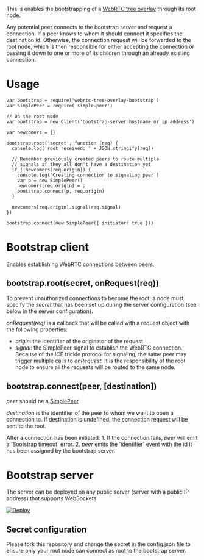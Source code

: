 This is enables the bootstrapping of a [WebRTC tree overlay](https://github.com/elavoie/webrtc-tree-overlay) through its root node.

Any potential peer connects to the bootstrap server and request a connection.
If a peer knows to whom it should connect it specifies the destination id.
Otherwise, the connection request will be forwarded to the root node, which is
then responsible for either accepting the connection or passing it down to one
or more of its children through an already existing connection.

# Usage

    var bootstrap = require('webrtc-tree-overlay-bootstrap')
    var SimplePeer = require('simple-peer')

    // On the root node
    var bootstrap = new Client('bootstrap-server hostname or ip address')
    
    var newcomers = {}

    bootstrap.root('secret', function (req) {
      console.log('root received: ' + JSON.stringify(req))

      // Remember previously created peers to route multiple
      // signals if they all don't have a destination yet
      if (!newcomers[req.origin]) {
        console.log('Creating connection to signaling peer')
        var p = new SimplePeer()
        newcomers[req.origin] = p
        bootstrap.connect(p, req.origin)
      }

      newcomers[req.origin].signal(req.signal)
    })

    bootstrap.connect(new SimplePeer({ initiator: true }))

# Bootstrap client

Enables establishing WebRTC connections between peers.

## bootstrap.root(secret, onRequest(req))

To prevent unauthorized connections to become the root, a node must specify the
*secret* that has been set up during the server configuration (see below in the
server configuration).

*onRequest(req)* is a callback that will be called with a request object with
the following properties:
  - *origin*: the identifier of the originator of the request
  - *signal*: the SimplePeer signal to establish the WebRTC connection. Because of the ICE trickle protocol for signaling, the same peer may trigger multiple calls to *onRequest*. It is the responsibility of the root node to ensure all the requests will be routed to the same node.

## bootstrap.connect(peer, [destination])

*peer* should be a [SimplePeer](https://github.com/feross/simple-peer)

*destination* is the identifier of the peer to whom we want to open a connection to. If destination is undefined, the connection request will be sent to the root.

After a connection has been initiated:
    1. If the connection fails, *peer* will emit a 'Bootstrap timeout' error.
	2. *peer* emits the 'identifier' event with the id it has been assigned by
the bootstrap server.

# Bootstrap server

The server can be deployed on any public server (server with a public IP
address) that supports WebSockets.

[![Deploy](https://www.herokucdn.com/deploy/button.svg)](https://heroku.com/deploy)

## Secret configuration

Please fork this repository and change the secret in the config.json file to
ensure only your root node can connect as root to the bootstrap server.

